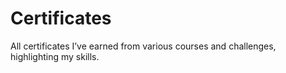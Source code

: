 # Certificates
All certificates I’ve earned from various courses and challenges, highlighting my skills.
